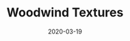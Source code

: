 ---
date: 2020-03-19
title: 'Woodwind Textures'
tags: ['Atmospheric', 'Haunting', 'TwistedJukebox', 'Woodwind']
published: true
url: 'https://searchmusic.twistedjukebox.com/#/album/TJ0131/d96c900e01ed2a5b'
cover_image: ./images/woodwind_textures.jpg
description: "Atmospheric, Mysterious, haunting woodwind textures. Woodwind as you've never heard it before!"
publisher: 'Twisted Jukebox'
catalogue_number: 'TJ0131'
---
